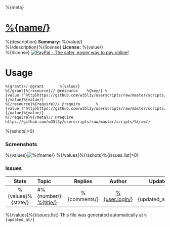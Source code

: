 %{meta}
# [%{name/}](.)
%{description}
**Summary:** %{value/}<br />%{/description}%{license}
**License:** %{value/}<br />%{/license}
[![PayPal - The safer, easier way to pay online!](https://www.paypalobjects.com/en_US/i/btn/btn_donate_SM.gif "PayPal - The safer, easier way to pay online!")](http://goo.gl/Fv19S)

# Usage
```
%{grant}// @grant		%{value/}
%{/grant}%{resource}// @resource	%{key/} %{value|!^http}https://github.com/w35l3y/userscripts/raw/master/scripts/X/%{/value}%{value/}
%{/resource}%{require}// @require		%{value|!^http}https://github.com/w35l3y/userscripts/raw/master/scripts/X/%{/value}%{value/}
%{/require}%{/meta}// @require	https://github.com/w35l3y/userscripts/raw/master/scripts/%{raw/}
```
%{sshots|>0}
### Screenshots
%{values}![%{fname/}](%{name/})
%{/values}%{/sshots}%{issues.list|>0}
### Issues
State|Topic|Replies|Author|Updated
:---:|:---|:---:|:---:|---:
%{values}%{state/}|#%{number/}: [%{title/}](%{html_url/})|%{comments/}|[%{user.login/}](%{user.html_url/})|%{updated_at/}
%{/values}%{/issues.list}
This file was generated automatically at `%{updated_at/}`